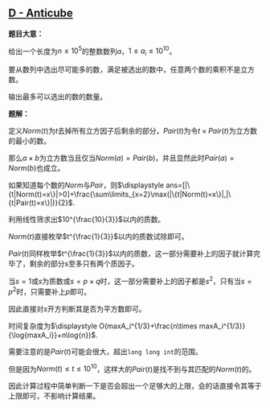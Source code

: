 ## [D - Anticube](https://agc003.contest.atcoder.jp/tasks/agc003_d)

**题目大意：**

给出一个长度为$n\le10^5$的整数数列$a$，$1\le a_i\le10^{10}$。

要从数列中选出尽可能多的数，满足被选出的数中，任意两个数的乘积不是立方数。

输出最多可以选出的数的数量。

**题解：**

定义$Norm(t)$为$t$去掉所有立方因子后剩余的部分，$Pair(t)$为令$t\times Pair(t)$为立方数的最小的数。

那么$a\times b$为立方数当且仅当$Norm(a)=Pair(b)$，并且显然此时$Pair(a)=Norm(b)$也成立。

如果知道每个数的$Norm$与$Pair$，则$\displaystyle ans=[|\{t|Norm(t)=x\}|>0]+\frac{\sum\limits_{x=2}\max(|\{t|Norm(t)=x\}|,|\{t|Pair(t)=x\}|)}{2}$.

利用线性筛求出$10^{\frac{10}{3}}$以内的质数。

$Norm(t)$直接枚举$t^{\frac{1}{3}}$以内的质数试除即可。

$Pair(t)$同样枚举$t^{\frac{1}{3}}$以内的质数，这一部分需要补上的因子就计算完毕了，剩余的部分$s$至多只有两个质因子。

当$s=1$或$s$为质数或$s=p\times q$时，这一部分需要补上的因子都是$s^2$，只有当$s=p^2$时，只需要补上$p$即可。

因此直接对$s$开方判断其是否为平方数即可。

时间复杂度为$\displaystyle O(maxA_i^{1/3}+\frac{n\times maxA_i^{1/3}}{\log{maxA_i}}+n\log{n})$.

需要注意的是$Pair(t)$可能会很大，超出`long long int`的范围。

但是因为$Norm(t)\le t\le10^{10}$，这样大的$Pair(t)$是找不到与其匹配的$Norm(t)$的。

因此计算过程中简单判断一下是否会超出一个足够大的上限，会的话直接令其等于上限即可，不影响计算结果。